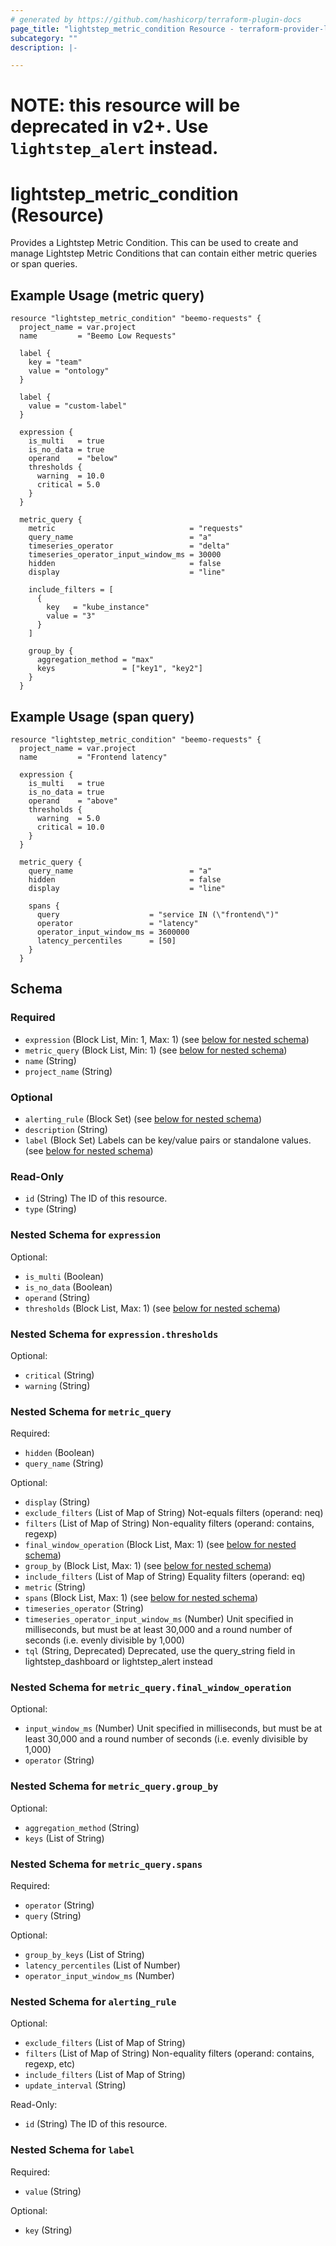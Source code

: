```yaml
---
# generated by https://github.com/hashicorp/terraform-plugin-docs
page_title: "lightstep_metric_condition Resource - terraform-provider-lightstep"
subcategory: ""
description: |-

---
```


# NOTE: this resource will be deprecated in v2+. Use `lightstep_alert` instead.

# lightstep_metric_condition (Resource)

Provides a Lightstep Metric Condition. This can be used to create and manage Lightstep Metric Conditions that can contain either
metric queries or span queries.

## Example Usage (metric query)

```hcl
resource "lightstep_metric_condition" "beemo-requests" {
  project_name = var.project
  name         = "Beemo Low Requests"

  label {
    key = "team"
    value = "ontology"
  }

  label {
    value = "custom-label"
  }

  expression {
    is_multi   = true
    is_no_data = true
    operand    = "below"
    thresholds {
      warning  = 10.0
      critical = 5.0
    }
  }

  metric_query {
    metric                              = "requests"
    query_name                          = "a"
    timeseries_operator                 = "delta"
    timeseries_operator_input_window_ms = 30000
    hidden                              = false
    display                             = "line"

    include_filters = [
      {
        key   = "kube_instance"
        value = "3"
      }
    ]

    group_by {
      aggregation_method = "max"
      keys               = ["key1", "key2"]
    }
  }
```

## Example Usage (span query)

```hcl
resource "lightstep_metric_condition" "beemo-requests" {
  project_name = var.project
  name         = "Frontend latency"

  expression {
    is_multi   = true
    is_no_data = true
    operand    = "above"
    thresholds {
      warning  = 5.0
      critical = 10.0
    }
  }

  metric_query {
    query_name                          = "a"
    hidden                              = false
    display                             = "line"

    spans {
      query                    = "service IN (\"frontend\")"
      operator                 = "latency"
      operator_input_window_ms = 3600000
      latency_percentiles      = [50]
    }
  }
```

<!-- schema generated by tfplugindocs -->
## Schema

### Required

- `expression` (Block List, Min: 1, Max: 1) (see [below for nested schema](#nestedblock--expression))
- `metric_query` (Block List, Min: 1) (see [below for nested schema](#nestedblock--metric_query))
- `name` (String)
- `project_name` (String)

### Optional

- `alerting_rule` (Block Set) (see [below for nested schema](#nestedblock--alerting_rule))
- `description` (String)
- `label` (Block Set) Labels can be key/value pairs or standalone values. (see [below for nested schema](#nestedblock--label))

### Read-Only

- `id` (String) The ID of this resource.
- `type` (String)

<a id="nestedblock--expression"></a>
### Nested Schema for `expression`

Optional:

- `is_multi` (Boolean)
- `is_no_data` (Boolean)
- `operand` (String)
- `thresholds` (Block List, Max: 1) (see [below for nested schema](#nestedblock--expression--thresholds))

<a id="nestedblock--expression--thresholds"></a>
### Nested Schema for `expression.thresholds`

Optional:

- `critical` (String)
- `warning` (String)



<a id="nestedblock--metric_query"></a>
### Nested Schema for `metric_query`

Required:

- `hidden` (Boolean)
- `query_name` (String)

Optional:

- `display` (String)
- `exclude_filters` (List of Map of String) Not-equals filters (operand: neq)
- `filters` (List of Map of String) Non-equality filters (operand: contains, regexp)
- `final_window_operation` (Block List, Max: 1) (see [below for nested schema](#nestedblock--metric_query--final_window_operation))
- `group_by` (Block List, Max: 1) (see [below for nested schema](#nestedblock--metric_query--group_by))
- `include_filters` (List of Map of String) Equality filters (operand: eq)
- `metric` (String)
- `spans` (Block List, Max: 1) (see [below for nested schema](#nestedblock--metric_query--spans))
- `timeseries_operator` (String)
- `timeseries_operator_input_window_ms` (Number) Unit specified in milliseconds, but must be at least 30,000 and a round number of seconds (i.e. evenly divisible by 1,000)
- `tql` (String, Deprecated) Deprecated, use the query_string field in lightstep_dashboard or lightstep_alert instead

<a id="nestedblock--metric_query--final_window_operation"></a>
### Nested Schema for `metric_query.final_window_operation`

Optional:

- `input_window_ms` (Number) Unit specified in milliseconds, but must be at least 30,000 and a round number of seconds (i.e. evenly divisible by 1,000)
- `operator` (String)


<a id="nestedblock--metric_query--group_by"></a>
### Nested Schema for `metric_query.group_by`

Optional:

- `aggregation_method` (String)
- `keys` (List of String)


<a id="nestedblock--metric_query--spans"></a>
### Nested Schema for `metric_query.spans`

Required:

- `operator` (String)
- `query` (String)

Optional:

- `group_by_keys` (List of String)
- `latency_percentiles` (List of Number)
- `operator_input_window_ms` (Number)



<a id="nestedblock--alerting_rule"></a>
### Nested Schema for `alerting_rule`

Optional:

- `exclude_filters` (List of Map of String)
- `filters` (List of Map of String) Non-equality filters (operand: contains, regexp, etc)
- `include_filters` (List of Map of String)
- `update_interval` (String)

Read-Only:

- `id` (String) The ID of this resource.


<a id="nestedblock--label"></a>
### Nested Schema for `label`

Required:

- `value` (String)

Optional:

- `key` (String)
